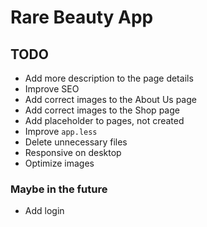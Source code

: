 # Rare Beauty App

## TODO

- Add more description to the page details
- Improve SEO
- Add correct images to the About Us page
- Add correct images to the Shop page
- Add placeholder to pages, not created
- Improve `app.less`
- Delete unnecessary files
- Responsive on desktop
- Optimize images

### Maybe in the future

- Add login
